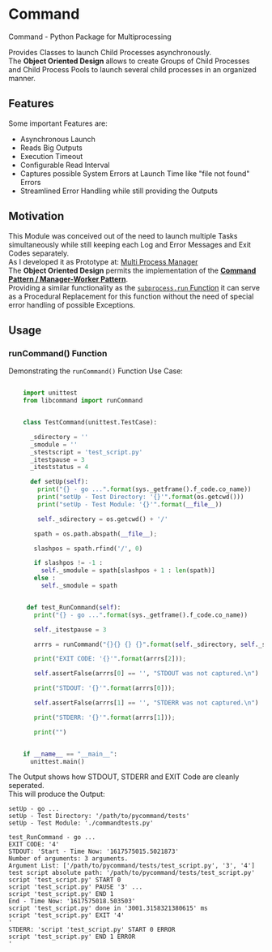 # Command

Command - Python Package for Multiprocessing

Provides Classes to launch Child Processes asynchronously.\
The **Object Oriented Design** allows to create Groups of Child Processes and Child Process Pools to launch several child processes in an organized manner.

## Features
Some important Features are:
* Asynchronous Launch
* Reads Big Outputs
* Execution Timeout
* Configurable Read Interval
* Captures possible System Errors at Launch Time like "file not found" Errors
* Streamlined Error Handling while still providing the Outputs

## Motivation
This Module was conceived out of the need to launch multiple Tasks simultaneously while still keeping each Log and Error Messages and Exit Codes separately. \
As I developed it as Prototype at:
[Multi Process Manager](https://stackoverflow.com/questions/50177534/why-do-pipes-from-child-processes-break-sometimes-and-sometimes-not)\
The **Object Oriented Design** permits the implementation of the **[Command Pattern / Manager-Worker Pattern](https://en.wikipedia.org/wiki/Command_pattern)**.\
Providing a similar functionality as the [`subprocess.run` Function](https://docs.python.org/3/library/subprocess.html#subprocess.run) it can serve as a Procedural Replacement for this function without the need of special error handling of possible Exceptions.

## Usage
### runCommand() Function
Demonstrating the `runCommand()` Function Use Case:
```python

	import unittest
	from libcommand import runCommand


	class TestCommand(unittest.TestCase):

	  _sdirectory = ''
	  _smodule = ''
	  _stestscript = 'test_script.py'
	  _itestpause = 3
	  _iteststatus = 4

	  def setUp(self):
	    print("{} - go ...".format(sys._getframe().f_code.co_name))
	    print("setUp - Test Directory: '{}'".format(os.getcwd()))
	    print("setUp - Test Module: '{}'".format(__file__))

	    self._sdirectory = os.getcwd() + '/'

	   spath = os.path.abspath(__file__);

	   slashpos = spath.rfind('/', 0)

	   if slashpos != -1 :
	     self._smodule = spath[slashpos + 1 : len(spath)]
	   else :
	     self._smodule = spath


	 def test_RunCommand(self):
	   print("{} - go ...".format(sys._getframe().f_code.co_name))

	   self._itestpause = 3

	   arrrs = runCommand("{}{} {} {}".format(self._sdirectory, self._stestscript, self._itestpause, self._iteststatus))

	   print("EXIT CODE: '{}'".format(arrrs[2]));

	   self.assertFalse(arrrs[0] == '', "STDOUT was not captured.\n")

	   print("STDOUT: '{}'".format(arrrs[0]));

	   self.assertFalse(arrrs[1] == '', "STDERR was not captured.\n")

	   print("STDERR: '{}'".format(arrrs[1]));

	   print("")


	if __name__ == "__main__":
	  unittest.main()


```

The Output shows how STDOUT, STDERR and EXIT Code are cleanly seperated.\
This will produce the Output:
```text
setUp - go ...
setUp - Test Directory: '/path/to/pycommand/tests'
setUp - Test Module: './commandtests.py'

test_RunCommand - go ...
EXIT CODE: '4'
STDOUT: 'Start - Time Now: '1617575015.5021873'
Number of arguments: 3 arguments.
Argument List: ['/path/to/pycommand/tests/test_script.py', '3', '4']
test script absolute path: '/path/to/pycommand/tests/test_script.py'
script 'test_script.py' START 0
script 'test_script.py' PAUSE '3' ...
script 'test_script.py' END 1
End - Time Now: '1617575018.503503'
script 'test_script.py' done in '3001.3158321380615' ms
script 'test_script.py' EXIT '4'
'
STDERR: 'script 'test_script.py' START 0 ERROR
script 'test_script.py' END 1 ERROR
'
```
